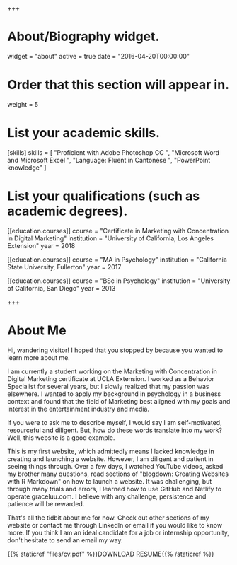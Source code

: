 +++
# About/Biography widget.
widget = "about"
active = true
date = "2016-04-20T00:00:00"

# Order that this section will appear in.
weight = 5

# List your academic skills.
[skills]
  skills = [
    "Proficient with Adobe Photoshop CC ",
    "Microsoft Word and Microsoft Excel ",
    "Language: Fluent in Cantonese ",
    "PowerPoint knowledge"
  ]

# List your qualifications (such as academic degrees).

[[education.courses]]
  course = "Certificate in Marketing with Concentration in Digital Marketing"
  institution = "University of California, Los Angeles Extension"
  year = 2018

[[education.courses]]
  course = "MA in Psychology"
  institution = "California State University, Fullerton"
  year = 2017
  
[[education.courses]]
  course = "BSc in Psychology"
  institution = "University of California, San Diego"
  year = 2013
  
+++

# About Me

Hi, wandering visitor! I hoped that you stopped by because you wanted to learn more about me. 

I am currently a student working on the Marketing with Concentration in Digital Marketing certificate at UCLA Extension. I worked as a Behavior Specialist for several years, but I slowly realized that my passion was elsewhere. I wanted to apply my background in psychology in a business context and found that the field of Marketing best aligned with my goals and interest in the entertainment industry and media.

If you were to ask me to describe myself, I would say I am self-motivated, resourceful and diligent. But, how do these words translate into my work? Well, this website is a good example. 

This is my first website, which admittedly means I lacked knowledge in creating and launching a website. However, I am diligent and patient in seeing things through. Over a few days, I watched YouTube videos, asked my brother many questions, read sections of "blogdown: Creating Websites with R Markdown" on how to launch a website. It was challenging, but through many trials and errors, I learned how to use GitHub and Netlify to operate graceluu.com. I believe with any challenge, persistence and patience will be rewarded. 

That's all the tidbit about me for now. Check out other sections of my website or contact me through LinkedIn or email if you would like to know more. If you think I am an ideal candidate for a job or internship opportunity, don't hesitate to send an email my way. 



{{% staticref "files/cv.pdf" %}}DOWNLOAD RESUME{{% /staticref %}}
